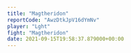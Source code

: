 ```yaml
---
title: "Magtheridon"
reportCode: "AwzDtkJpV16dYmNv"
player: "Lght"
fight: "Magtheridon"
date: 2021-09-15T19:58:37.879000+00:00
---
```

